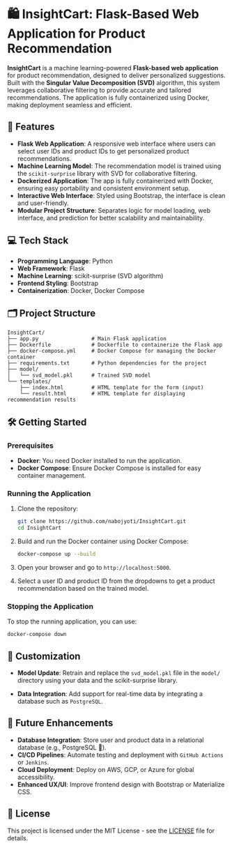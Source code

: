 # 🛍️ InsightCart: Flask-Based Web Application for Product Recommendation  

**InsightCart** is a machine learning-powered **Flask-based web application** for product recommendation, designed to deliver personalized suggestions. Built with the **Singular Value Decomposition (SVD)** algorithm, this system leverages collaborative filtering to provide accurate and tailored recommendations. The application is fully containerized using Docker, making deployment seamless and efficient.  

## 🚀 Features  

- **Flask Web Application**: A responsive web interface where users can select user IDs and product IDs to get personalized product recommendations.  
- **Machine Learning Model**: The recommendation model is trained using the `scikit-surprise` library with SVD for collaborative filtering.  
- **Dockerized Application**: The app is fully containerized with Docker, ensuring easy portability and consistent environment setup.  
- **Interactive Web Interface**: Styled using Bootstrap, the interface is clean and user-friendly.  
- **Modular Project Structure**: Separates logic for model loading, web interface, and prediction for better scalability and maintainability.  

## 💻 Tech Stack  

- **Programming Language**: Python
- **Web Framework**: Flask  
- **Machine Learning**: scikit-surprise (SVD algorithm)  
- **Frontend Styling**: Bootstrap  
- **Containerization**: Docker, Docker Compose  

## 🗂️ Project Structure  

```
InsightCart/
├── app.py                 # Main Flask application
├── Dockerfile             # Dockerfile to containerize the Flask app
├── docker-compose.yml     # Docker Compose for managing the Docker container
├── requirements.txt       # Python dependencies for the project
├── model/
│   └── svd_model.pkl      # Trained SVD model
└── templates/
    ├── index.html         # HTML template for the form (input)
    └── result.html        # HTML template for displaying recommendation results
```

## 🛠️ Getting Started

### Prerequisites

- **Docker**: You need Docker installed to run the application.
- **Docker Compose**: Ensure Docker Compose is installed for easy container management.

### Running the Application

1. Clone the repository:

    ```bash
    git clone https://github.com/nabojyoti/InsightCart.git
    cd InsightCart
    ```

2. Build and run the Docker container using Docker Compose:

    ```bash
    docker-compose up --build
    ```

3. Open your browser and go to `http://localhost:5000`.

4. Select a user ID and product ID from the dropdowns to get a product recommendation based on the trained model.

### Stopping the Application

To stop the running application, you can use:

```bash
docker-compose down
```

## 🧰 Customization

- **Model Update**: Retrain and replace the `svd_model.pkl` file in the `model/` directory using your data and the scikit-surprise library.

- **Data Integration**: Add support for real-time data by integrating a database such as `PostgreSQL`.

## 🔮 Future Enhancements

- **Database Integration**: Store user and product data in a relational database (e.g., PostgreSQL 🐘).
- **CI/CD Pipelines**: Automate testing and deployment with `GitHub Actions` or `Jenkins`.
- **Cloud Deployment**: Deploy on AWS, GCP, or Azure for global accessibility.
- **Enhanced UX/UI**: Improve frontend design with Bootstrap or Materialize CSS.


## 📄 License

This project is licensed under the MIT License - see the [LICENSE](LICENSE) file for details.
